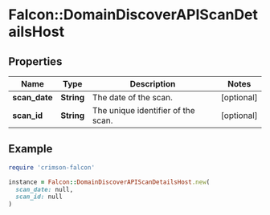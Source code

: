 # Falcon::DomainDiscoverAPIScanDetailsHost

## Properties

| Name | Type | Description | Notes |
| ---- | ---- | ----------- | ----- |
| **scan_date** | **String** | The date of the scan. | [optional] |
| **scan_id** | **String** | The unique identifier of the scan. | [optional] |

## Example

```ruby
require 'crimson-falcon'

instance = Falcon::DomainDiscoverAPIScanDetailsHost.new(
  scan_date: null,
  scan_id: null
)
```


